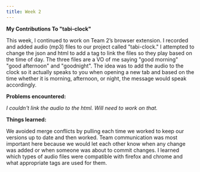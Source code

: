 ```yaml
---
title: Week 2
---
```

**My Contributions To "tabi-clock"**  

This week, I continued to work on Team 2’s browser extension. I recorded and added audio (mp3) files to our project called "tabi-clock." I attempted to change the json and html to add a tag to link the files so they play based on the time of day. The three files are a VO of me saying "good morning" "good afternoon" and "goodnight". The idea was to add the audio to the clock so it actually speaks to you when opening a new tab and based on the time whether it is morning, afternoon, or night, the message would speak accordingly.

**Problems encountered:**

_I couldn't link the audio to the html. Will need to work on that._

**Things learned:**

We avoided merge conflicts by pulling each time we worked to keep our versions up to date and then worked. Team communication was most important here because we would let each other know when any change was added or when someone was about to commit changes. I learned which types of audio files were compatible with firefox and chrome and what appropriate tags are used for them.


